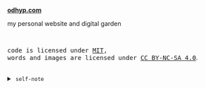 **[odhyp.com](https://odhyp.com)**

my personal website and digital garden

<br>

<samp>code is licensed under <a href='./LICENSE'>MIT</a>,<br> words and images are licensed under <a href='https://creativecommons.org/licenses/by-nc-sa/4.0/'>CC BY-NC-SA 4.0</a></samp>.

<br>

<details>
<summary>&nbsp;<code>self-note</code></summary>

### Future additions?

- [ ] Shortcodes
  - [ ] Callouts (success, warning, danger, important, info)
  - [ ] Image side-by-side comparison
  - [ ] Image gallery/slider
- [ ] Design a good logo
- [ ] Table Of Contents for Writings and Projects page (sticks to the left side of the screen, large screen only)
- [ ] Search function using Pagefind (put in on top-right corner)
- [ ] Dark mode?

### Running on local connection

```bash
hugo server --bind 0.0.0.0 --baseURL http://<YOUR_IP> --port 1313 --disableFastRender
```

### New content/page

```bash
hugo new --kind writing writings/2024-10-27-sample-post.md
```

</details>
